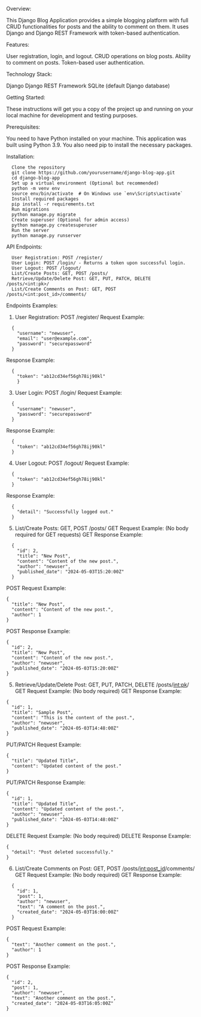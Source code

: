Overview:

  This Django Blog Application provides a simple blogging platform with full CRUD functionalities for posts and the ability to comment on them. It uses Django and 
  Django REST Framework with token-based authentication.

Features:

  User registration, login, and logout.
  CRUD operations on blog posts.
  Ability to comment on posts.
  Token-based user authentication.
  
Technology Stack:

  Django
  Django REST Framework
  SQLite (default Django database)
  
Getting Started:

  These instructions will get you a copy of the project up and running on your local machine for development and testing purposes.

Prerequisites:

  You need to have Python installed on your machine. This application was built using Python 3.9. You also need pip to install the necessary packages.

Installation:
```
  Clone the repository
  git clone https://github.com/yourusername/django-blog-app.git
  cd django-blog-app
  Set up a virtual environment (Optional but recommended)
  python -m venv env
  source env/bin/activate  # On Windows use `env\Scripts\activate`
  Install required packages
  pip install -r requirements.txt
  Run migrations
  python manage.py migrate
  Create superuser (Optional for admin access)
  python manage.py createsuperuser
  Run the server
  python manage.py runserver
  ```
API Endpoints:
```
  User Registration: POST /register/
  User Login: POST /login/ - Returns a token upon successful login.
  User Logout: POST /logout/
  List/Create Posts: GET, POST /posts/
  Retrieve/Update/Delete Post: GET, PUT, PATCH, DELETE /posts/<int:pk>/
  List/Create Comments on Post: GET, POST /posts/<int:post_id>/comments/
```
Endpoints Examples:
1. User Registration: POST /register/
  Request Example:
```
  {
    "username": "newuser",
    "email": "user@example.com",
    "password": "securepassword"
  }
```
  Response Example:
```
  {
    "token": "ab12cd34ef56gh78ij90kl"
    }
```
3. User Login: POST /login/
  Request Example:
```
  {
    "username": "newuser",
    "password": "securepassword"
  }
```
  Response Example:
```
  {
    "token": "ab12cd34ef56gh78ij90kl"
  }
```
4. User Logout: POST /logout/
  Request Example:
```
  {
    "token": "ab12cd34ef56gh78ij90kl"
  }
```
  Response Example:
```
  {
    "detail": "Successfully logged out."
  }
```

5. List/Create Posts: GET, POST /posts/
  GET Request Example: (No body required for GET requests)
  GET Response Example:
```
  {
    "id": 2,
    "title": "New Post",
    "content": "Content of the new post.",
    "author": "newuser",
    "published_date": "2024-05-03T15:20:00Z"
  }
```
  POST Request Example:
  ```
  {
    "title": "New Post",
    "content": "Content of the new post.",
    "author": 1
  }
```
  POST Response Example:
  ```
  {
    "id": 2,
    "title": "New Post",
    "content": "Content of the new post.",
    "author": "newuser",
    "published_date": "2024-05-03T15:20:00Z"
  }
```
5. Retrieve/Update/Delete Post: GET, PUT, PATCH, DELETE /posts/<int:pk>/
  GET Request Example: (No body required)
  GET Response Example:
  ```
  {
    "id": 1,
    "title": "Sample Post",
    "content": "This is the content of the post.",
    "author": "newuser",
    "published_date": "2024-05-03T14:48:00Z"
  }
```
  PUT/PATCH Request Example:
  ```
  {
    "title": "Updated Title",
    "content": "Updated content of the post."
  }
```
  PUT/PATCH Response Example:
  ```
  {
    "id": 1,
    "title": "Updated Title",
    "content": "Updated content of the post.",
    "author": "newuser",
    "published_date": "2024-05-03T14:48:00Z"
  }
```
  
  DELETE Request Example: (No body required)
  DELETE Response Example:
  ```
  {
    "detail": "Post deleted successfully."
  }
  ```
6. List/Create Comments on Post: GET, POST /posts/<int:post_id>/comments/
  GET Request Example: (No body required)
  GET Response Example:
  ```
    {
      "id": 1,
      "post": 1,
      "author": "newuser",
      "text": "A comment on the post.",
      "created_date": "2024-05-03T16:00:00Z"
    }
```

  POST Request Example:
  ```
  {
    "text": "Another comment on the post.",
    "author": 1
  }
```
  POST Response Example:
  ```
  {
    "id": 2,
    "post": 1,
    "author": "newuser",
    "text": "Another comment on the post.",
    "created_date": "2024-05-03T16:05:00Z"
  }
```

